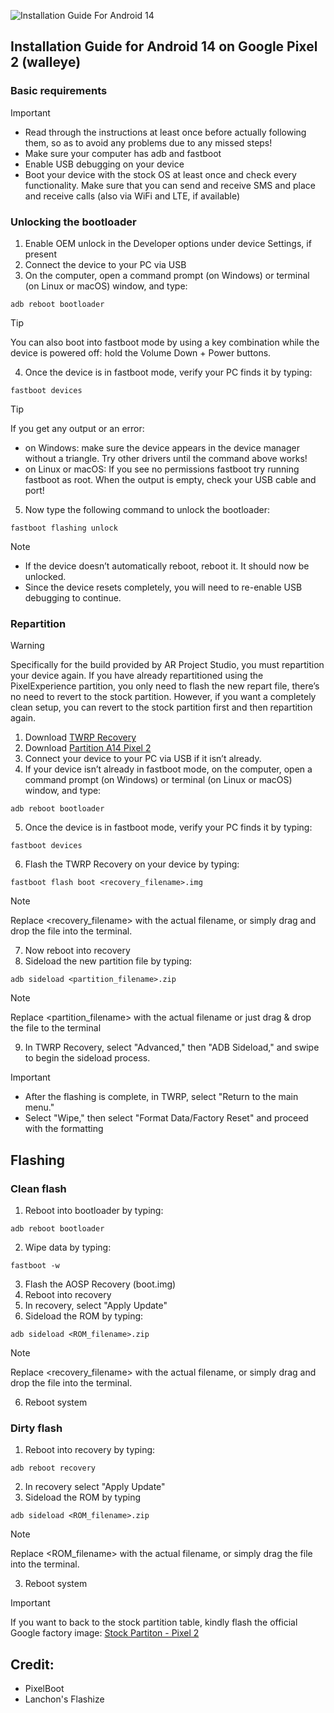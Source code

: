 ![Installation Guide For Android 14](https://github.com/Google-Pixel2-2XL/instalation_guide_wahoo/blob/main/AR-Project%20Banner.png)

## Installation Guide for Android 14 on Google Pixel 2 (walleye)

### Basic requirements
> [!Important]
> * Read through the instructions at least once before actually following them, so as to avoid any problems due to any missed steps!
> * Make sure your computer has adb and fastboot
> * Enable USB debugging on your device
> * Boot your device with the stock OS at least once and check every functionality. Make sure that you can send and receive SMS and place and receive calls (also via WiFi and LTE, if available)

### Unlocking the bootloader
1. Enable OEM unlock in the Developer options under device Settings, if present
2. Connect the device to your PC via USB
3. On the computer, open a command prompt (on Windows) or terminal (on Linux or macOS) window, and type:
```
adb reboot bootloader
```
> [!Tip]
> You can also boot into fastboot mode by using a key combination while the device is powered off: hold the Volume Down + Power buttons.
4. Once the device is in fastboot mode, verify your PC finds it by typing:
```
fastboot devices
```
> [!Tip]
> If you get any output or an error:
> * on Windows: make sure the device appears in the device manager without a triangle. Try other drivers until the command above works!
> * on Linux or macOS: If you see no permissions fastboot try running fastboot as root. When the output is empty, check your USB cable and port!
5. Now type the following command to unlock the bootloader:
```
fastboot flashing unlock
```
> [!Note]
> * If the device doesn’t automatically reboot, reboot it. It should now be unlocked.
> * Since the device resets completely, you will need to re-enable USB debugging to continue.

### Repartition
> [!Warning]
> Specifically for the build provided by AR Project Studio, you must repartition your device again. If you have already repartitioned using the PixelExperience partition, you only need to flash the new repart file, there’s no need to revert to the stock partition. However, if you want a completely clean setup, you can revert to the stock partition first and then repartition again.

1. Download [TWRP Recovery](https://github.com/Google-Pixel2-2XL/instalation_guide_wahoo/raw/evolution-x/walleye/twrp/twrp-3.3.0-0-walleye.img)
2. Download [Partition A14 Pixel 2](https://github.com/Google-Pixel2-2XL/instalation_guide_wahoo/raw/evolution-x/walleye/repart/partition14-walleye.zip)
3. Connect your device to your PC via USB if it isn’t already.
4. If your device isn’t already in fastboot mode, on the computer, open a command prompt (on Windows) or terminal (on Linux or macOS) window, and type:
```
adb reboot bootloader
```
5. Once the device is in fastboot mode, verify your PC finds it by typing: 
```
fastboot devices
```
6. Flash the TWRP Recovery on your device by typing:
```
fastboot flash boot <recovery_filename>.img
```
> [!Note]
> Replace <recovery_filename> with the actual filename, or simply drag and drop the file into the terminal.
7. Now reboot into recovery
8. Sideload the new partition file by typing:
```
adb sideload <partition_filename>.zip
```
> [!Note]
> Replace <partition_filename> with the actual filename or just drag & drop the file to the terminal
9. In TWRP Recovery, select "Advanced," then "ADB Sideload," and swipe to begin the sideload process.
> [!Important]
> * After the flashing is complete, in TWRP, select "Return to the main menu."
> * Select "Wipe," then select "Format Data/Factory Reset" and proceed with the formatting

## Flashing

### Clean flash
1. Reboot into bootloader by typing:
```
adb reboot bootloader
```
2. Wipe data by typing:
```
fastboot -w
```
3. Flash the AOSP Recovery (boot.img)
4. Reboot into recovery
5. In recovery, select "Apply Update"
5. Sideload the ROM by typing:
```
adb sideload <ROM_filename>.zip
```
> [!Note]
> Replace <recovery_filename> with the actual filename, or simply drag and drop the file into the terminal.
6. Reboot system

### Dirty flash
1. Reboot into recovery by typing:
```
adb reboot recovery
```
2. In recovery select "Apply Update"
2. Sideload the ROM by typing
```
adb sideload <ROM_filename>.zip
```
> [!Note]
> Replace <ROM_filename> with the actual filename, or simply drag the file into the terminal.
3. Reboot system

> [!Important]
> If you want to back to the stock partition table, kindly flash the official Google factory image: [Stock Partiton - Pixel 2](https://developers.google.com/android/images#walleye)

## Credit:
   - PixelBoot
   - Lanchon's Flashize
